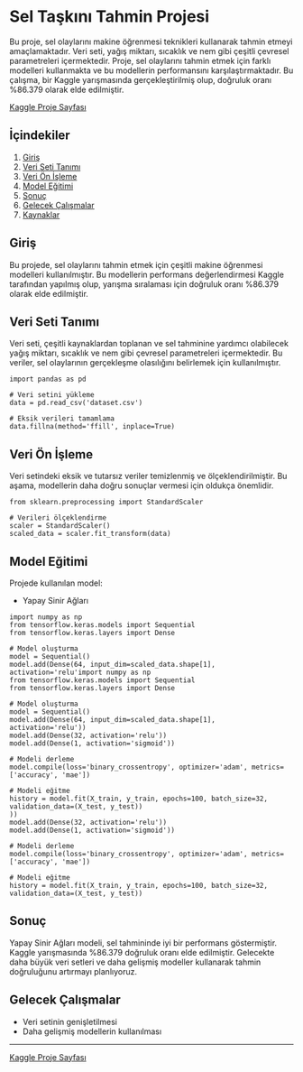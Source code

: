 # Sel Taşkını Tahmin Projesi

Bu proje, sel olaylarını makine öğrenmesi teknikleri kullanarak tahmin etmeyi amaçlamaktadır. Veri seti, yağış miktarı, sıcaklık ve nem gibi çeşitli çevresel parametreleri içermektedir. Proje, sel olaylarını tahmin etmek için farklı modelleri kullanmakta ve bu modellerin performansını karşılaştırmaktadır. Bu çalışma, bir Kaggle yarışmasında gerçekleştirilmiş olup, doğruluk oranı %86.379 olarak elde edilmiştir.

<a href="https://www.kaggle.com/code/mevltbaaran/flood-prediction" target="_blank">Kaggle Proje Sayfası</a>


## İçindekiler
1. [Giriş](#giriş)
2. [Veri Seti Tanımı](#veri-seti-tanımı)
3. [Veri Ön İşleme](#veri-ön-işleme)
4. [Model Eğitimi](#model-eğitimi)
5. [Sonuç](#sonuç)
6. [Gelecek Çalışmalar](#gelecek-çalışmalar)
7. [Kaynaklar](#kaynaklar)

## Giriş

Bu projede, sel olaylarını tahmin etmek için çeşitli makine öğrenmesi modelleri kullanılmıştır. Bu modellerin performans değerlendirmesi Kaggle tarafından yapılmış olup, yarışma sıralaması için doğruluk oranı %86.379 olarak elde edilmiştir.

## Veri Seti Tanımı

Veri seti, çeşitli kaynaklardan toplanan ve sel tahminine yardımcı olabilecek yağış miktarı, sıcaklık ve nem gibi çevresel parametreleri içermektedir. Bu veriler, sel olaylarının gerçekleşme olasılığını belirlemek için kullanılmıştır.
```
import pandas as pd

# Veri setini yükleme
data = pd.read_csv('dataset.csv')

# Eksik verileri tamamlama
data.fillna(method='ffill', inplace=True)
```

## Veri Ön İşleme

Veri setindeki eksik ve tutarsız veriler temizlenmiş ve ölçeklendirilmiştir. Bu aşama, modellerin daha doğru sonuçlar vermesi için oldukça önemlidir.

```
from sklearn.preprocessing import StandardScaler

# Verileri ölçeklendirme
scaler = StandardScaler()
scaled_data = scaler.fit_transform(data)

```

## Model Eğitimi

Projede kullanılan model:
- Yapay Sinir Ağları

```
import numpy as np
from tensorflow.keras.models import Sequential
from tensorflow.keras.layers import Dense

# Model oluşturma
model = Sequential()
model.add(Dense(64, input_dim=scaled_data.shape[1], activation='relu'import numpy as np
from tensorflow.keras.models import Sequential
from tensorflow.keras.layers import Dense

# Model oluşturma
model = Sequential()
model.add(Dense(64, input_dim=scaled_data.shape[1], activation='relu'))
model.add(Dense(32, activation='relu'))
model.add(Dense(1, activation='sigmoid'))

# Modeli derleme
model.compile(loss='binary_crossentropy', optimizer='adam', metrics=['accuracy', 'mae'])

# Modeli eğitme
history = model.fit(X_train, y_train, epochs=100, batch_size=32, validation_data=(X_test, y_test))
))
model.add(Dense(32, activation='relu'))
model.add(Dense(1, activation='sigmoid'))

# Modeli derleme
model.compile(loss='binary_crossentropy', optimizer='adam', metrics=['accuracy', 'mae'])

# Modeli eğitme
history = model.fit(X_train, y_train, epochs=100, batch_size=32, validation_data=(X_test, y_test))

```
## Sonuç

Yapay Sinir Ağları modeli, sel tahmininde iyi bir performans göstermiştir. Kaggle yarışmasında %86.379 doğruluk oranı elde edilmiştir. Gelecekte daha büyük veri setleri ve daha gelişmiş modeller kullanarak tahmin doğruluğunu artırmayı planlıyoruz.

## Gelecek Çalışmalar

- Veri setinin genişletilmesi
- Daha gelişmiş modellerin kullanılması


---
<a href="https://www.kaggle.com/code/mevltbaaran/flood-prediction" target="_blank">Kaggle Proje Sayfası</a>

